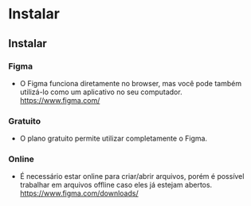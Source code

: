 # Instalar

## Instalar

### Figma
* O Figma funciona diretamente no browser, mas você pode também utilizá-lo como um aplicativo no seu computador.
https://www.figma.com/

### Gratuito
* O plano gratuito permite utilizar completamente o Figma.

### Online
* É necessário estar online para criar/abrir arquivos, porém é possível trabalhar em arquivos offline caso eles já estejam abertos.
https://www.figma.com/downloads/